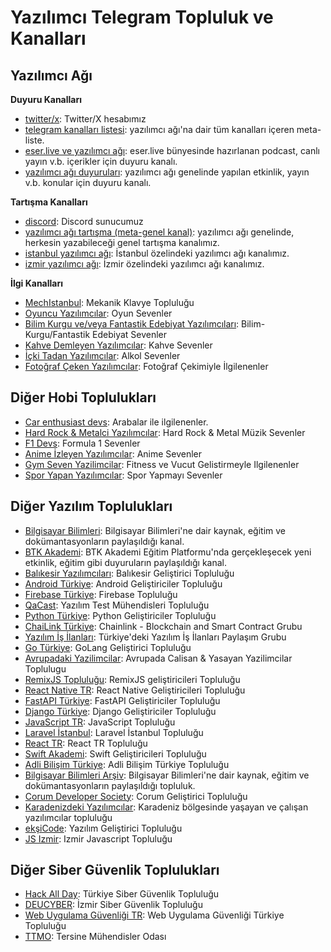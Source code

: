 # Yazılımcı Telegram Topluluk ve Kanalları

## Yazılımcı Ağı

**Duyuru Kanalları**

- [twitter/x](https://x.com/yazilimciagi): Twitter/X hesabımız
- [telegram kanalları listesi](https://t.me/yazilimciagi_kanallar): yazılımcı ağı'na dair tüm kanalları içeren meta-liste.
- [eser.live ve yazılımcı ağı](https://t.me/eserlive): eser.live bünyesinde hazırlanan podcast, canlı yayın v.b. içerikler için duyuru kanalı.
- [yazılımcı ağı duyuruları](https://t.me/yazilimciagi): yazılımcı ağı genelinde yapılan etkinlik, yayın v.b. konular için duyuru kanalı.

**Tartışma Kanalları**

- [discord](https://discord.com/invite/ckS4huSvEk): Discord sunucumuz
- [yazılımcı ağı tartışma (meta-genel kanal)](https://t.me/yazilimciagi_tartisma): yazılımcı ağı genelinde, herkesin yazabileceği genel tartışma kanalımız.
- [istanbul yazılımcı ağı](https://t.me/yazilimciagi_istanbul): İstanbul özelindeki yazılımcı ağı kanalımız.
- [izmir yazılımcı ağı](https://t.me/yazilimciagi_izmir): İzmir özelindeki yazılımcı ağı kanalımız.

**İlgi Kanalları**

- [MechIstanbul](https://t.me/mechistanbul): Mekanik Klavye Topluluğu
- [Oyuncu Yazılımcılar](https://t.me/oyunyazilim): Oyun Sevenler
- [Bilim Kurgu ve/veya Fantastik Edebiyat Yazılımcıları](https://t.me/bilimkurguyazilim): Bilim-Kurgu/Fantastik Edebiyat Sevenler
- [Kahve Demleyen Yazılımcılar](https://t.me/kahveciyazilimcilar): Kahve Sevenler
- [İçki Tadan Yazılımcılar](https://t.me/ickiyazilim): Alkol Sevenler
- [Fotoğraf Çeken Yazılımcılar](https://t.me/fotoyazilim): Fotoğraf Çekimiyle İlgilenenler


## Diğer Hobi Toplulukları

- [Car enthusiast devs](https://t.me/+xU-UOaFbB6JhN2Jk): Arabalar ile ilgilenenler.
- [Hard Rock & Metalci Yazılımcılar](https://t.me/joinchat/N8l4vy7jdDRhZjQ8): Hard Rock & Metal Müzik Sevenler
- [F1 Devs](https://t.me/joinchat/g6H_CIcjNe8xNzk0): Formula 1 Sevenler
- [Anime İzleyen Yazılımcılar](https://t.me/anime_devel): Anime Sevenler
- [Gym Seven Yazilimcilar](https://t.me/+30Y0wobsgolmYmU0): Fitness ve Vucut Gelistirmeyle Ilgilenenler
- [Spor Yapan Yazılımcılar](https://t.me/+xUsdvfZUGdNjZDk0): Spor Yapmayı Sevenler


## Diğer Yazılım Toplulukları

- [Bilgisayar Bilimleri](https://t.me/computersciencelab): Bilgisayar Bilimleri'ne dair kaynak, eğitim ve dokümantasyonların paylaşıldığı kanal.
- [BTK Akademi](https://t.me/BTKAkademiKurumsal): BTK Akademi Eğitim Platformu'nda gerçekleşecek yeni etkinlik, eğitim gibi duyuruların paylaşıldığı kanal.
- [Balıkesir Yazılımcıları](https://t.me/+L-56tXetd34yYTdk): Balıkesir Geliştirici Topluluğu 
- [Android Türkiye](https://t.me/androidturkey): Android Geliştiriciler Topluluğu
- [Firebase Türkiye](https://t.me/firebasetr): Firebase Topluluğu
- [QaCast](https://t.me/joinchat/KG3RmhohFlyjFtfL6G-L-g): Yazılım Test Mühendisleri Topluluğu
- [Python Türkiye](https://t.me/python_tr): Python Geliştiriciler Topluluğu
- [ChaiLink Türkiye](https://t.me/ChainLinkTR): Chainlink - Blockchain and Smart Contract Grubu
- [Yazılım İş İlanları](https://t.me/yazilimisilanlarigrubu): Türkiye'deki Yazılım İş İlanları Paylaşım Grubu
- [Go Türkiye](https://t.me/golangturkiye): GoLang Geliştirici Topluluğu
- [Avrupadaki Yazilimcilar](https://t.me/+5sp0h9uJ-wNhNmI0): Avrupada Calisan & Yasayan Yazilimcilar Toplulugu
- [RemixJS Topluluğu](https://t.me/+iWXQtKBmgDA1N2Q0): RemixJS geliştiricileri Topluluğu
- [React Native TR](https://t.me/+vCc5FfyDe3U2YmI0): React Native Geliştiricileri Topluluğu
- [FastAPI Türkiye](https://t.me/fastapi_turkey): FastAPI Geliştiriciler Topluluğu
- [Django Türkiye](https://t.me/django_turkey): Django Geliştiriciler Topluluğu
- [JavaScript TR](https://t.me/JavaScriptTR): JavaScript Topluluğu
- [Laravel İstanbul](https://t.me/laravelistanbul): Laravel İstanbul Topluluğu
- [React TR](https://t.me/ReactTR): React TR Topluluğu
- [Swift Akademi](https://t.me/swiftakademi): Swift Geliştiricileri Topluluğu
- [Adli Bilişim Türkiye](https://t.me/AdliBilisimTurkiye): Adli Bilişim Türkiye Topluluğu
- [Bilgisayar Bilimleri Arşiv](https://t.me/csarchive): Bilgisayar Bilimleri'ne dair kaynak, eğitim ve dokümantasyonların paylaşıldığı topluluk.
- [Corum Developer Society](https://t.me/+9AnE8LStu-w0MGQ5): Corum Geliştirici Topluluğu
- [Karadenizdeki Yazılımcılar](https://t.me/blackseadevs): Karadeniz bölgesinde yaşayan ve çalışan yazılımcılar topluluğu
- [ekşiCode](https://www.eksicode.org/telegram-gruplari): Yazılım Geliştirici Topluluğu
- [JS Izmir](https://t.me/js_izmir): Izmir Javascript Topluluğu


## Diğer Siber Güvenlik Toplulukları

- [Hack All Day](https://t.me/hackallday): Türkiye Siber Güvenlik Topluluğu
- [DEUCYBER](https://t.me/deucyber): İzmir Siber Güvenlik Topluluğu
- [Web Uygulama Güvenliği TR](https://t.me/WebUygulamaGuvenligiTurkiye): Web Uygulama Güvenliği Türkiye Topluluğu
- [TTMO](https://t.me/ttmo_O): Tersine Mühendisler Odası
